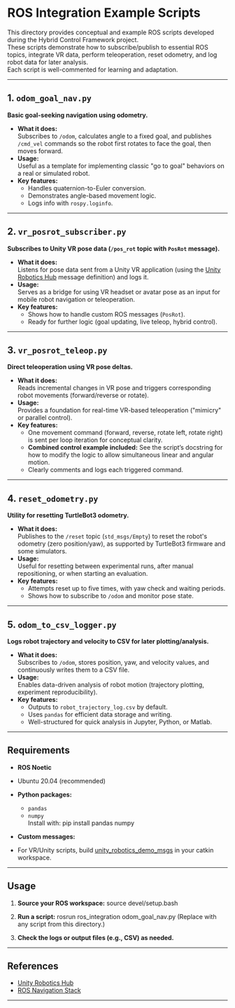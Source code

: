 # ROS Integration Example Scripts

This directory provides conceptual and example ROS scripts developed during the Hybrid Control Framework project.  
These scripts demonstrate how to subscribe/publish to essential ROS topics, integrate VR data, perform teleoperation, reset odometry, and log robot data for later analysis.  
Each script is well-commented for learning and adaptation.

---

## 1. `odom_goal_nav.py`  
**Basic goal-seeking navigation using odometry.**

- **What it does:**  
  Subscribes to `/odom`, calculates angle to a fixed goal, and publishes `/cmd_vel` commands so the robot first rotates to face the goal, then moves forward.
- **Usage:**  
  Useful as a template for implementing classic "go to goal" behaviors on a real or simulated robot.
- **Key features:**  
  - Handles quaternion-to-Euler conversion.
  - Demonstrates angle-based movement logic.
  - Logs info with `rospy.loginfo`.

---

## 2. `vr_posrot_subscriber.py`  
**Subscribes to Unity VR pose data (`/pos_rot` topic with `PosRot` message).**

- **What it does:**  
  Listens for pose data sent from a Unity VR application (using the [Unity Robotics Hub](https://github.com/Unity-Technologies/Unity-Robotics-Hub) message definition) and logs it.
- **Usage:**  
  Serves as a bridge for using VR headset or avatar pose as an input for mobile robot navigation or teleoperation.
- **Key features:**  
  - Shows how to handle custom ROS messages (`PosRot`).
  - Ready for further logic (goal updating, live teleop, hybrid control).

---

## 3. `vr_posrot_teleop.py`  
**Direct teleoperation using VR pose deltas.**

- **What it does:**  
  Reads incremental changes in VR pose and triggers corresponding robot movements (forward/reverse or rotate).
- **Usage:**  
  Provides a foundation for real-time VR-based teleoperation ("mimicry" or parallel control).
- **Key features:**  
  - One movement command (forward, reverse, rotate left, rotate right) is sent per loop iteration for conceptual clarity.
  - **Combined control example included:** See the script’s docstring for how to modify the logic to allow simultaneous linear and angular motion.
  - Clearly comments and logs each triggered command.

---

## 4. `reset_odometry.py`  
**Utility for resetting TurtleBot3 odometry.**

- **What it does:**  
  Publishes to the `/reset` topic (`std_msgs/Empty`) to reset the robot's odometry (zero position/yaw), as supported by TurtleBot3 firmware and some simulators.
- **Usage:**  
  Useful for resetting between experimental runs, after manual repositioning, or when starting an evaluation.
- **Key features:**  
  - Attempts reset up to five times, with yaw check and waiting periods.
  - Shows how to subscribe to `/odom` and monitor pose state.

---

## 5. `odom_to_csv_logger.py`  
**Logs robot trajectory and velocity to CSV for later plotting/analysis.**

- **What it does:**  
  Subscribes to `/odom`, stores position, yaw, and velocity values, and continuously writes them to a CSV file.
- **Usage:**  
  Enables data-driven analysis of robot motion (trajectory plotting, experiment reproducibility).
- **Key features:**  
  - Outputs to `robot_trajectory_log.csv` by default.
  - Uses `pandas` for efficient data storage and writing.
  - Well-structured for quick analysis in Jupyter, Python, or Matlab.

---

## Requirements

- **ROS Noetic**
- Ubuntu 20.04 (recommended)
- **Python packages:**  
  - `pandas`  
  - `numpy`  
  Install with:
pip install pandas numpy

- **Custom messages:**  
- For VR/Unity scripts, build [unity_robotics_demo_msgs](https://github.com/Unity-Technologies/Unity-Robotics-Hub) in your catkin workspace.

---

## Usage

1. **Source your ROS workspace:**
source devel/setup.bash

2. **Run a script:**
rosrun ros_integration odom_goal_nav.py
(Replace with any script from this directory.)

3. **Check the logs or output files (e.g., CSV) as needed.**

---

## References

- [Unity Robotics Hub](https://github.com/Unity-Technologies/Unity-Robotics-Hub)
- [ROS Navigation Stack](http://wiki.ros.org/navigation)

---


